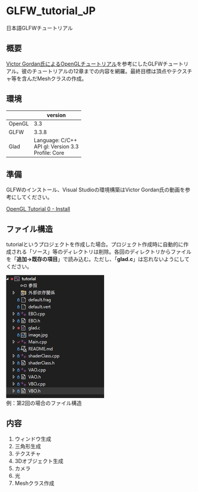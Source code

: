 # GLFW_tutorial_JP
日本語GLFWチュートリアル

## 概要
[Victor Gordan氏によるOpenGLチュートリアル](https://www.youtube.com/playlist?list=PLPaoO-vpZnumdcb4tZc4x5Q-v7CkrQ6M-)を参考にしたGLFWチュートリアル。彼のチュートリアルの12章までの内容を網羅。最終目標は頂点やテクスチャ等を含んだMeshクラスの作成。

## 環境
|    |  version  |
| ---- | ---- |
|  OpenGL  |  3.3  |
|  GLFW  |  3.3.8 |
| Glad    | Language: C/C++ <br>  API gl: Version 3.3 <br>Profile: Core |

## 準備
GLFWのインストール、Visual Studioの環境構築はVictor Gordan氏の動画を参考にしてください。

[OpenGL Tutorial 0 - Install](https://youtu.be/XpBGwZNyUh0)

## ファイル構造
tutorialというプロジェクトを作成した場合。プロジェクト作成時に自動的に作成される「ソース」等のディレクトリは削除。各回のディレクトリからファイルを「**追加→既存の項目**」で読み込む。ただし、「**glad.c**」は忘れないようにしてください。

<img src = "tree.jpg" alt = "ファイル構造"><br>
例：第2回の場合のファイル構造

## 内容
1. ウィンドウ生成
2. 三角形生成
3. テクスチャ
4. 3Dオブジェクト生成
5. カメラ
5. 光
6. Meshクラス作成


